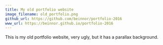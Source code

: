 ```yaml
---
title: My old portfolio website
image_filename: old_portfolio.png
github_url: https://github.com/beinnor/portfolio-2016
www_url: https://beinnor.github.io/portfolio-2016
---
```


This is my old portfolio website, very ugly, but it has a parallax background.
